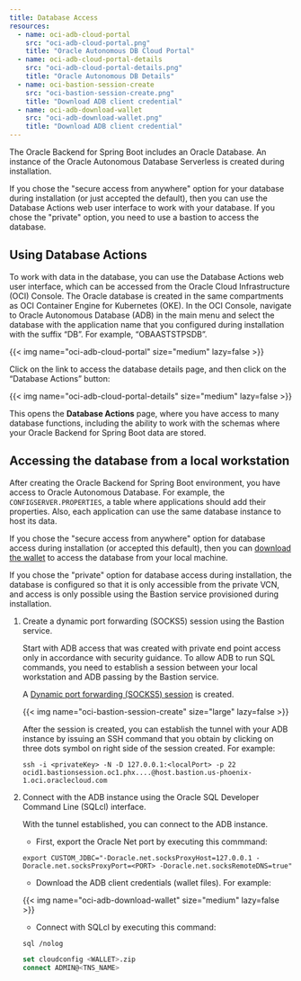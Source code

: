 ```yaml
---
title: Database Access
resources:
  - name: oci-adb-cloud-portal
    src: "oci-adb-cloud-portal.png"
    title: "Oracle Autonomous DB Cloud Portal"
  - name: oci-adb-cloud-portal-details
    src: "oci-adb-cloud-portal-details.png"
    title: "Oracle Autonomous DB Details"
  - name: oci-bastion-session-create
    src: "oci-bastion-session-create.png"
    title: "Download ADB client credential"
  - name: oci-adb-download-wallet
    src: "oci-adb-download-wallet.png"
    title: "Download ADB client credential"
---
```


The Oracle Backend for Spring Boot includes an Oracle Database. An instance of the Oracle Autonomous Database Serverless is created during installation.

If you chose the "secure access from anywhere" option for your database during installation (or just accepted the default), then you can use
the Database Actions web user interface to work with your database.
If you chose the "private" option, you need to use a bastion to access the database.

## Using Database Actions

To work with data in the database, you can use the Database Actions web user interface, which can be accessed from the Oracle Cloud Infrastructure (OCI) Console. The Oracle database is created in the same compartments as OCI Container Engine for Kubernetes (OKE). In the OCI Console, navigate to Oracle Autonomous Database (ADB) in the main menu and select the database with the application name that you configured during installation with the suffix “DB”. For example, “OBAASTSTPSDB”.

<!-- spellchecker-disable -->
{{< img name="oci-adb-cloud-portal" size="medium" lazy=false >}}
<!-- spellchecker-enable -->

Click on the link to access the database details page, and then click on the “Database Actions” button:

<!-- spellchecker-disable -->
{{< img name="oci-adb-cloud-portal-details" size="medium" lazy=false >}}
<!-- spellchecker-enable -->

This opens the **Database Actions** page, where you have access to many database functions, including the ability to
work with the schemas where your Oracle Backend for Spring Boot data are stored.

## Accessing the database from a local workstation

After creating the Oracle Backend for Spring Boot environment, you have access to Oracle Autonomous Database. For example, the `CONFIGSERVER.PROPERTIES`, a table where applications should add their properties. Also, each application can use the same database instance to host its data.

If you chose the "secure access from anywhere" option for database access during installation (or accepted this default), then you can
[download the wallet](https://docs.oracle.com/en/cloud/paas/autonomous-database/adbsa/connect-download-wallet.html) to access
the database from your local machine.

If you chose the "private" option for database access during installation, the database is configured so that it is only accessible from the private VCN, and access is only possible using the Bastion service provisioned during installation.

1. Create a dynamic port forwarding (SOCKS5) session using the Bastion service.

    Start with ADB access that was created with private end point access only in accordance with security guidance. To allow ADB to run SQL commands, you need to establish a session between your local workstation and ADB passing by the Bastion service.

    A [Dynamic port forwarding (SOCKS5) session](https://docs.oracle.com/en-us/iaas/Content/Bastion/Tasks/managingsessions.htm#) is created.

    <!-- spellchecker-disable -->
    {{< img name="oci-bastion-session-create" size="large" lazy=false >}}
    <!-- spellchecker-enable -->

    After the session is created, you can establish the tunnel with your ADB instance by issuing an SSH command that you obtain by clicking on three dots symbol on right side of the session created. For example:

    ```shell
    ssh -i <privateKey> -N -D 127.0.0.1:<localPort> -p 22 ocid1.bastionsession.oc1.phx....@host.bastion.us-phoenix-1.oci.oraclecloud.com
    ```

2. Connect with the ADB instance using the Oracle SQL Developer Command Line (SQLcl) interface.

    With the tunnel established, you can connect to the ADB instance. 
	
	* First, export the Oracle Net port by executing this commmand:

    ```shell
    export CUSTOM_JDBC="-Doracle.net.socksProxyHost=127.0.0.1 -Doracle.net.socksProxyPort=<PORT> -Doracle.net.socksRemoteDNS=true"
    ```

    * Download the ADB client credentials (wallet files). For example:

    <!-- spellchecker-disable -->
    {{< img name="oci-adb-download-wallet" size="medium" lazy=false >}}
    <!-- spellchecker-enable -->

    * Connect with SQLcl by executing this command:

    ```shell
    sql /nolog
    ```

    ```sql
    set cloudconfig <WALLET>.zip
    connect ADMIN@<TNS_NAME>
    ```
